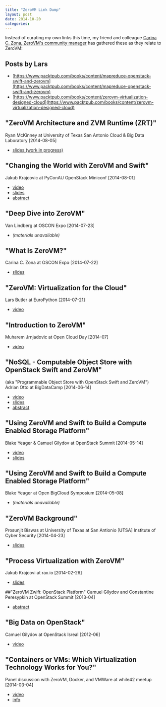 ```yaml
---
title: "ZeroVM Link Dump"
layout: post
date: 2014-10-20
categories: 
---
```


Instead of curating my own links this time, my friend and colleague [Carina C. Zona, ZeroVM's community manager](http://cczona.com) has gathered these as they relate to ZeroVM:

## Posts by Lars
- [https://www.packtpub.com/books/content/mapreduce-openstack-swift-and-zerovm](https://www.packtpub.com/books/content/mapreduce-openstack-swift-and-zerovm)
- [https://www.packtpub.com/books/content/zerovm-virtualization-designed-cloud](https://www.packtpub.com/books/content/zerovm-virtualization-designed-cloud)

## "ZeroVM Architecture and ZVM Runtime (ZRT)"
Ryan McKinney at University of Texas San Antonio Cloud & Big Data Laboratory [2014-08-05]
- [slides (work in progress)](http://www.slideshare.net/sgt_mac/zero-vm-architecture)

## "Changing the World with ZeroVM and Swift"
Jakub Krajcovic at PyConAU OpenStack Miniconf [2014-08-01]
- [video](https://www.youtube.com/watch?v=e8Jui4EQbB8&list=UUS9sdEyduD9K83K3GkvQlOA)
- [slides](http://www.slideshare.net/jakubk/changing-the-world-with-zerovm-and-swift)
- [abstract](http://sites.rcbops.com/openstack_miniconf/2014/07/openstack-miniconf-programme-for-pycon-au/)

## "Deep Dive into ZeroVM"
Van Lindberg at OSCON Expo [2014-07-23]
- *(materials unavailable)*

## "What Is ZeroVM?"
Carina C. Zona at OSCON Expo [2014-07-22]
- [slides](http://www.slideshare.net/cczona/what-is-zerovm)

## "ZeroVM: Virtualization for the Cloud"
Lars Butler at EuroPython [2014-07-21]
- [video](https://www.youtube.com/watch?v=_a-aMMCSExM&t=32m55s)

## "Introduction to ZeroVM"
Muharem Jrnjadovic at Open Cloud Day [2014-07]
- [video](http://player.mashpedia.com/player.php?q=12biEPjZFgY)

## "NoSQL - Computable Object Store with OpenStack Swift and ZeroVM"
(aka "Programmable Object Store with OpenStack Swift and ZeroVM")
Adrian Otto at BigDataCamp [2014-06-14]
- [video](https://www.youtube.com/watch?v=VYZU_4w_dCA)
- [slides](http://1e1bd9b12a3230982c98-e2a0e10379dcd0e09ec354fba3ca6600.r72.cf1.rackcdn.com/ZeroCloud.pdf)
- [abstract](http://www.campsite.org/bigdatacampla/event/531/session/921)

## "Using ZeroVM and Swift to Build a Compute Enabled Storage Platform"
Blake Yeager & Camuel Gilydov at OpenStack Summit [2014-05-14]
- [video](https://www.youtube.com/watch?v=oR1RUSdUQCs)
- [slides](https://www.openstack.org/assets/presentation-media/ZeroVM-and-OpenStack-Swift.pdf)

## "Using ZeroVM and Swift to Build a Compute Enabled Storage Platform"
Blake Yeager at Open BigCloud Symposium [2014-05-08]
- *(materials unavailable)*

## "ZeroVM Background"
Prosunjit Biswas at University of Texas at San Antionio [UTSA] Institute of Cyber Security [2014-04-23]
- [slides](http://www.slideshare.net/prosunjit/zerovm-backgroud)

## "Process Virtualization with ZeroVM"
Jakub Krajcovi at rax.io [2014-02-26]
- [slides](http://www.slideshare.net/jakubk/how-to-revolutioniseanindustryraxio)

##"ZeroVM Zwift: OpenStack Platform"
Camuel Gilydov and Constantine Peresypkin at OpenStack Summit [2013-04]
- [abstract](http://openstacksummitnovember2013.sched.org/event/6baa884625e0da79f8a0d582f0d600dc#.VDw-rb7FPIY)

## "Big Data on OpenStack"
Camuel Gilydov at OpenStack Isreal [2012-06]
- [video](https://www.youtube.com/watch?v=bbBunW0ms10)

## "Containers or VMs: Which Virtualization Technology Works for You?"
Panel discussion with ZeroVM, Docker, and VMWare at while42 meetup [2014-03-04]
- [video](https://www.youtube.com/watch?v=_Dm1KeC6VRI)
- [info](https://www.eventbrite.com/e/meetnlearn-vm-or-containers-which-virtualization-techno-works-for-you-tickets-10666785643)
